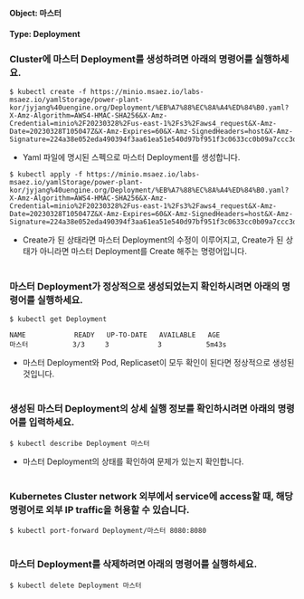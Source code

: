 
#### Object: 마스터
#### Type: Deployment

### Cluster에 마스터 Deployment를 생성하려면 아래의 명령어를 실행하세요.

```
$ kubectl create -f https://minio.msaez.io/labs-msaez.io/yamlStorage/power-plant-kor/jyjang%40uengine.org/Deployment/%EB%A7%88%EC%8A%A4%ED%84%B0.yaml?X-Amz-Algorithm=AWS4-HMAC-SHA256&X-Amz-Credential=minio%2F20230328%2Fus-east-1%2Fs3%2Faws4_request&X-Amz-Date=20230328T105047Z&X-Amz-Expires=60&X-Amz-SignedHeaders=host&X-Amz-Signature=224a38e052eda490394f3aa61ea51e540d97bf951f3c0633cc0b09a7ccc3dfca
```
- Yaml 파일에 명시된 스펙으로 마스터 Deployment를 생성합니다.

```
$ kubectl apply -f https://minio.msaez.io/labs-msaez.io/yamlStorage/power-plant-kor/jyjang%40uengine.org/Deployment/%EB%A7%88%EC%8A%A4%ED%84%B0.yaml?X-Amz-Algorithm=AWS4-HMAC-SHA256&X-Amz-Credential=minio%2F20230328%2Fus-east-1%2Fs3%2Faws4_request&X-Amz-Date=20230328T105047Z&X-Amz-Expires=60&X-Amz-SignedHeaders=host&X-Amz-Signature=224a38e052eda490394f3aa61ea51e540d97bf951f3c0633cc0b09a7ccc3dfca
```
- Create가 된 상태라면 마스터 Deployment의 수정이 이루어지고, Create가 된 상태가 아니라면 마스터 Deployment를 Create 해주는 명령어입니다.  
#

### 마스터 Deployment가 정상적으로 생성되었는지 확인하시려면 아래의 명령어를 실행하세요.

```
$ kubectl get Deployment

NAME            READY   UP-TO-DATE   AVAILABLE   AGE
마스터           3/3     3            3           5m43s

```
- 마스터 Deployment와 Pod, Replicaset이 모두 확인이 된다면 정상적으로 생성된 것입니다.
#

### 생성된 마스터 Deployment의 상세 실행 정보를 확인하시려면 아래의 명령어를 입력하세요.

```
$ kubectl describe Deployment 마스터
```
- 마스터 Deployment의 상태를 확인하여 문제가 있는지 확인합니다. 
#

### Kubernetes Cluster network 외부에서 service에 access할 때, 해당 명령어로 외부 IP traffic을 허용할 수 있습니다.

```
$ kubectl port-forward Deployment/마스터 8080:8080
```
#

### 마스터 Deployment를 삭제하려면 아래의 명령어를 실행하세요.

```
$ kubectl delete Deployment 마스터
```
#

